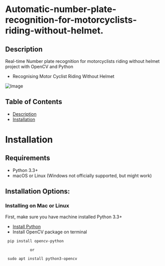 # Automatic-number-plate-recognition-for-motorcyclists-riding-without-helmet.

## Description
Real-time Number plate recognition for motorcyclists riding without helmet project with OpenCV and Python

* Recognising Motor Cyclist Riding Without Helmet

![Image](https://i.imgur.com/ejfjegK.png)

## Table of Contents
* [Description](#Description)
* [Installation](#Installation)

# Installation

## Requirements
* Python 3.3+
* macOS or Linux (Windows not officially supported, but might work)

## Installation Options:

### Installing on Mac or Linux
First, make sure you have machine installed Python 3.3+
* [Install Python](https://realpython.com/installing-python/)
* Install OpenCV package on terminal

```
 pip install opencv-python

           or

 sudo apt install python3-opencv
```


